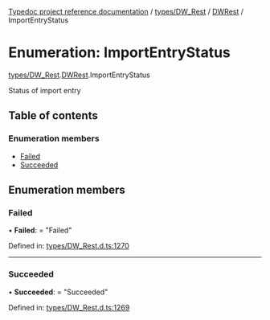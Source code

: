 [Typedoc project reference documentation](../README.md) / [types/DW_Rest](../modules/types_dw_rest.md) / [DWRest](../modules/types_dw_rest.dwrest.md) / ImportEntryStatus

# Enumeration: ImportEntryStatus

[types/DW_Rest](../modules/types_dw_rest.md).[DWRest](../modules/types_dw_rest.dwrest.md).ImportEntryStatus

Status of import entry

## Table of contents

### Enumeration members

- [Failed](types_dw_rest.dwrest.importentrystatus.md#failed)
- [Succeeded](types_dw_rest.dwrest.importentrystatus.md#succeeded)

## Enumeration members

### Failed

• **Failed**: = "Failed"

Defined in: [types/DW_Rest.d.ts:1270](https://github.com/DocuWare/REST-Sample-TS/blob/6f07cff/src/types/DW_Rest.d.ts#L1270)

___

### Succeeded

• **Succeeded**: = "Succeeded"

Defined in: [types/DW_Rest.d.ts:1269](https://github.com/DocuWare/REST-Sample-TS/blob/6f07cff/src/types/DW_Rest.d.ts#L1269)
